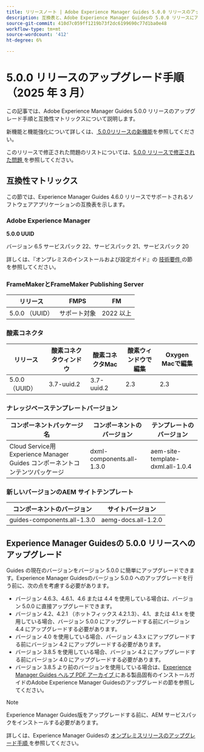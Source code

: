 ```yaml
---
title: リリースノート | Adobe Experience Manager Guides 5.0.0 リリースのアップグレード手順
description: 互換表と、Adobe Experience Manager Guidesの 5.0.0 リリースにアップグレードする方法について説明します。
source-git-commit: 410d7c059ff1219b73f2dc6199690c77d1ba0e48
workflow-type: tm+mt
source-wordcount: '412'
ht-degree: 6%

---
```


# 5.0.0 リリースのアップグレード手順（2025 年 3 月）

この記事では、Adobe Experience Manager Guides 5.0.0 リリースのアップグレード手順と互換性マトリックスについて説明します。

新機能と機能強化について詳しくは、[ 5.0.0リリースの新機能](../release-info/whats-new-5-0.md)を参照してください。

このリリースで修正された問題のリストについては、[5.0.0 リリースで修正された問題 ](../release-info/fixed-issues-5-0-0.md) を参照してください。

## 互換性マトリックス

この節では、Experience Manager Guides 4.6.0 リリースでサポートされるソフトウェアアプリケーションの互換表を示します。

### Adobe Experience Manager

**5.0.0 UUID**

バージョン 6.5 サービスパック 22、サービスパック 21、サービスパック 20

詳しくは、『オンプレミスのインストールおよび設定ガイド』の [ 技術要件 ](../install-guide/download-install-technical-requirements.md) の節を参照してください。

### FrameMakerとFrameMaker Publishing Server

| リリース | FMPS | FM |
| --- | --- | --- |
| 5.0.0 （UUID） | サポート対象 | 2022 以上 |

### 酸素コネクタ

| リリース | 酸素コネクタウィンドウ | 酸素コネクタMac | 酸素ウィンドウで編集 | Oxygen Macで編集 |
| --- | --- | --- |--- |--- |
| 5.0.0 （UUID） | 3.7-uuid.2 | 3.7-uuid.2 | 2.3 | 2.3 |

### ナレッジベーステンプレートバージョン

| コンポーネントパッケージ名 | コンポーネントのバージョン | テンプレートのバージョン |
|---|---|---|
| Cloud Service用Experience Manager Guides コンポーネントコンテンツパッケージ | dxml-components.all-1.3.0 | aem-site-template-dxml.all-1.0.4 |

### 新しいバージョンのAEM サイトテンプレート


| コンポーネントのバージョン | サイトバージョン |
|---|---|
| guides-components.all-1.3.0 | aemg-docs.all-1.2.0 |


## Experience Manager Guidesの 5.0.0 リリースへのアップグレード

Guides の現在のバージョンをバージョン 5.0.0 に簡単にアップグレードできます。Experience Manager Guidesのバージョン 5.0.0 へのアップグレードを行う前に、次の点を考慮する必要があります。

- バージョン 4.6.3、4.6.1、4.6 または 4.4 を使用している場合は、バージョン 5.0.0 に直接アップグレードできます。
- バージョン 4.2、4.2.1 （ホットフィックス 4.2.1.3）、4.1、または 4.1.x を使用している場合、バージョン 5.0.0 にアップグレードする前にバージョン 4.4 にアップグレードする必要があります。
- バージョン 4.0 を使用している場合、バージョン 4.3.x にアップグレードする前にバージョン 4.2 にアップグレードする必要があります。
- バージョン 3.8.5 を使用している場合、バージョン 4.2 にアップグレードする前にバージョン 4.0 にアップグレードする必要があります。
- バージョン 3.8.5 より前のバージョンを使用している場合は、[Experience Manager Guides ヘルプ PDF アーカイブ ](https://helpx.adobe.com/xml-documentation-for-experience-manager/archive.html) にある製品固有のインストールガイドのAdobe Experience Manager Guidesのアップグレードの節を参照してください。

>[!NOTE]
>
>Experience Manager Guides版をアップグレードする前に、AEM サービスパックをインストールする必要があります。

詳しくは、Experience Manager Guidesの [ オンプレミスリリースのアップグレード手順 ](../install-guide/upgrade-xml-documentation.md) を参照してください。